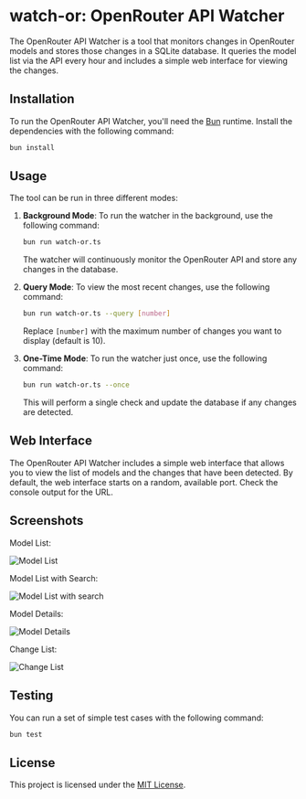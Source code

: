 # watch-or: OpenRouter API Watcher

The OpenRouter API Watcher is a tool that monitors changes in OpenRouter models and stores those changes in a SQLite database. It queries the model list via the API every hour and includes a simple web interface for viewing the changes.

## Installation

To run the OpenRouter API Watcher, you'll need the [Bun](https://bun.sh) runtime. Install the dependencies with the following command:

```bash
bun install
```

## Usage

The tool can be run in three different modes:

1. **Background Mode**: To run the watcher in the background, use the following command:

   ```bash
   bun run watch-or.ts
   ```

   The watcher will continuously monitor the OpenRouter API and store any changes in the database.

2. **Query Mode**: To view the most recent changes, use the following command:

   ```bash
   bun run watch-or.ts --query [number]
   ```

   Replace `[number]` with the maximum number of changes you want to display (default is 10).

3. **One-Time Mode**: To run the watcher just once, use the following command:

   ```bash
   bun run watch-or.ts --once
   ```

   This will perform a single check and update the database if any changes are detected.

## Web Interface

The OpenRouter API Watcher includes a simple web interface that allows you to view the list of models and the changes that have been detected. By default, the web interface starts on a random, available port. Check the console output for the URL.

## Screenshots

Model List:

![Model List](screenshots/ModelList.png)

Model List with Search:

![Model List with search](screenshots/ModelList-search.png)

Model Details:

![Model Details](screenshots/ModelDetail.png)

Change List:

![Change List](screenshots/ChangeList.png)

## Testing

You can run a set of simple test cases with the following command:

```bash
bun test
```

## License

This project is licensed under the [MIT License](LICENSE).